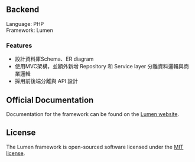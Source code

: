 ## Backend

Language: PHP  
Framework: Lumen

### Features
- 設計資料庫Schema、ER diagram
- 使用MVC架構，並額外新增 Repository 和 Service layer 分離資料邏輯與商業邏輯
- 採用前後端分離與 API 設計

## Official Documentation

Documentation for the framework can be found on the [Lumen website](https://lumen.laravel.com/docs).

## License

The Lumen framework is open-sourced software licensed under the [MIT license](https://opensource.org/licenses/MIT).
